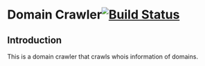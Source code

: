 # Domain Crawler[![Build Status](https://travis-ci.org/soulmachine/domain-crawler.png)](https://travis-ci.org/soulmachine/domain-crawler)

## Introduction

This is a domain crawler that crawls whois information of domains.

